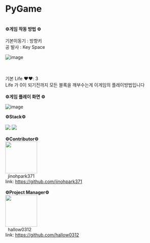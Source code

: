 # PyGame

</br>
<b> ⚙️게임 작동 방법 ⚙️ </b></h3>
</br></br>
기본이동기 : 방향키 
</br>공 발사 : Key Space

![image](https://github.com/user-attachments/assets/515267fe-f573-4bb4-b702-2cea03860856)

</br></br>기본 Life ❤️❤️: 3
</br>Life 가 0이 되기전까지 모든 블록을 깨부수는게 이게임의 플레이방법입니다
</br></br>
<b> ⚙️게임 플레이 화면 ⚙️ </b></h3>
</br>

![image](https://github.com/user-attachments/assets/30bf2dfe-e20c-42bb-8d5e-0fb0f670e4f8)

<b> ⚙️Stack⚙️ </b></h3>
</br></br>
<img src="https://img.shields.io/badge/Python-3776AB?style=for-the-badge&logo=Python&logoColor=white">
<img src="https://img.shields.io/badge/github-181717?style=for-the-badge&logo=github&logoColor=white">
</br></br>
<b> ⚙️Contributor⚙️ </b></h3>
</br>
<img src="https://github.com/user-attachments/assets/9cc28ad1-a7aa-411f-b365-f7ae45daf606" width="100px;" alt=""/>
</br>
&nbsp; jinohpark371
</br> link: https://github.com/jinohpark371
</br></br>
<b> ⚙️Project Manager⚙️ </b></h3>
</br>
<img src="https://github.com/user-attachments/assets/b5e59ce3-2424-4c10-930c-328e907b8127" width="100px;" alt=""/>
</br>
&nbsp; hallow0312
</br> link: https://github.com/hallow0312
